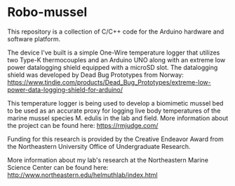 # Robo-mussel
This repository is a collection of C/C++ code for the Arduino hardware and software platform.

The device I've built is a simple One-Wire temperature logger that utilizes two Type-K thermocouples and an Arduino UNO along with an extreme low power datalogging shield equipped with a microSD slot. The datalogging shield was developed by Dead Bug Prototypes from Norway: https://www.tindie.com/products/Dead_Bug_Prototypes/extreme-low-power-data-logging-shield-for-arduino/

This temperature logger is being used to develop a biomimetic mussel bed to be used as an accurate proxy for logging live body temperatures of the marine mussel species M. edulis in the lab and field. More information about the project can be found here: https://rmjudge.com/

Funding for this research is provided by the Creative Endeavor Award from the Northeastern University Office of Undergraduate Research.

More information about my lab's research at the Northeastern Marine Science Center can be found here: http://www.northeastern.edu/helmuthlab/index.html
